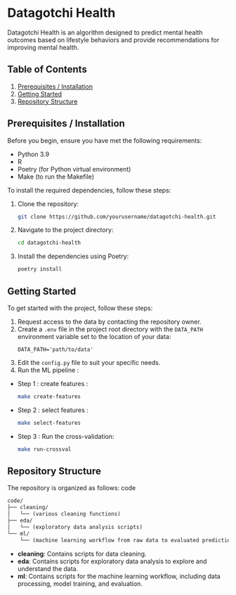 # Datagotchi Health

Datagotchi Health is an algorithm designed to predict mental health outcomes based on lifestyle behaviors and provide recommendations for improving mental health.

## Table of Contents
1. [Prerequisites / Installation](#prerequisites--installation)
2. [Getting Started](#getting-started)
3. [Repository Structure](#repository-structure)

## Prerequisites / Installation

Before you begin, ensure you have met the following requirements:
- Python 3.9
- R
- Poetry (for Python virtual environment)
- Make (to run the Makefile)

To install the required dependencies, follow these steps:

1. Clone the repository:
    ```sh
    git clone https://github.com/yourusername/datagotchi-health.git
    ```
2. Navigate to the project directory:
    ```sh
    cd datagotchi-health
    ```
3. Install the dependencies using Poetry:
    ```sh
    poetry install
    ```

## Getting Started

To get started with the project, follow these steps:

1. Request access to the data by contacting the repository owner.
2. Create a `.env` file in the project root directory with the `DATA_PATH` environment variable set to the location of your data:
    ```env
    DATA_PATH='path/to/data'
    ```
3. Edit the `config.py` file to suit your specific needs.
4. Run the ML pipeline : 
- Step 1 : create features : 
    ```sh
    make create-features
    ```
- Step 2 : select features : 
    ```sh
    make select-features
    ```
- Step 3 : Run the cross-validation:
    ```sh
    make run-crossval
    ```

## Repository Structure

The repository is organized as follows:
code

```markdown
code/
├── cleaning/
│   └── (various cleaning functions)
├── eda/
│   └── (exploratory data analysis scripts)
└── ml/
    └── (machine learning workflow from raw data to evaluated predictions)
``````
- **cleaning**: Contains scripts for data cleaning.
- **eda**: Contains scripts for exploratory data analysis to explore and understand the data.
- **ml**: Contains scripts for the machine learning workflow, including data processing, model training, and evaluation.
